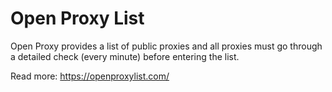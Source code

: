 # Open Proxy List
Open Proxy provides a list of public proxies and all proxies must go through a detailed check (every minute) before entering the list.

Read more: https://openproxylist.com/
